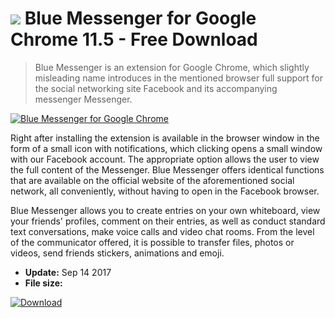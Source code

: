 # ![](https://cdn.softexe.net/static/icon/0/blue-messenger-dla-google-chrome-10836.png) Blue Messenger for Google Chrome 11.5 - Free Download

> Blue Messenger is an extension for Google Chrome, which slightly misleading name introduces in the mentioned browser full support for the social networking site Facebook and its accompanying messenger Messenger.

[![Blue Messenger for Google Chrome](https:https://tse1.mm.bing.net/th?id=OIP.zOUnZqCaKSicQlxJlX4UgAHaD4&pid=Api)](https://softexe.net/win/internet/browser-add-ons/blue-messenger-for-google-chrome:pRhcf.html)

Right after installing the extension is available in the browser window in the form of a small icon with notifications, which clicking opens a small window with our Facebook account. The appropriate option allows the user to view the full content of the Messenger. Blue Messenger offers identical functions that are available on the official website of the aforementioned social network, all conveniently, without having to open in the Facebook browser.
 
 Blue Messenger allows you to create entries on your own whiteboard, view your friends' profiles, comment on their entries, as well as conduct standard text conversations, make voice calls and video chat rooms. From the level of the communicator offered, it is possible to transfer files, photos or videos, send friends stickers, animations and emoji.


- **Update:** Sep 14 2017
- **File size:** 

[![Download](https://cdn.softexe.net/static/img/download.png)](https://softexe.net/win/internet/browser-add-ons/blue-messenger-for-google-chrome:pRhcf.html)

